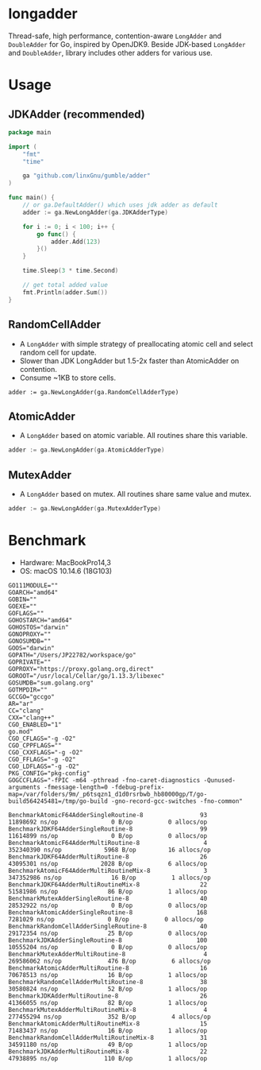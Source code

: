 # longadder

Thread-safe, high performance, contention-aware `LongAdder` and `DoubleAdder` for Go, inspired by OpenJDK9.
Beside JDK-based `LongAdder` and `DoubleAdder`, library includes other adders for various use.

# Usage

## JDKAdder (recommended)

```go
package main

import (
	"fmt"
	"time"

	ga "github.com/linxGnu/gumble/adder"
)

func main() {
	// or ga.DefaultAdder() which uses jdk adder as default
	adder := ga.NewLongAdder(ga.JDKAdderType) 

	for i := 0; i < 100; i++ {
		go func() {
			adder.Add(123)
		}()
	}

	time.Sleep(3 * time.Second)

	// get total added value
	fmt.Println(adder.Sum()) 
}
```

## RandomCellAdder

* A `LongAdder` with simple strategy of preallocating atomic cell and select random cell for update.
* Slower than JDK LongAdder but 1.5-2x faster than AtomicAdder on contention.
* Consume ~1KB to store cells.

```
adder := ga.NewLongAdder(ga.RandomCellAdderType)
```

## AtomicAdder

* A `LongAdder` based on atomic variable. All routines share this variable.

```go
adder := ga.NewLongAdder(ga.AtomicAdderType)
```

## MutexAdder

* A `LongAdder` based on mutex. All routines share same value and mutex.

```go
adder := ga.NewLongAdder(ga.MutexAdderType)
```

# Benchmark

* Hardware: MacBookPro14,3
* OS: macOS 10.14.6 (18G103)

```
GO111MODULE=""
GOARCH="amd64"
GOBIN=""
GOEXE=""
GOFLAGS=""
GOHOSTARCH="amd64"
GOHOSTOS="darwin"
GONOPROXY=""
GONOSUMDB=""
GOOS="darwin"
GOPATH="/Users/JP22782/workspace/go"
GOPRIVATE=""
GOPROXY="https://proxy.golang.org,direct"
GOROOT="/usr/local/Cellar/go/1.13.3/libexec"
GOSUMDB="sum.golang.org"
GOTMPDIR=""
GCCGO="gccgo"
AR="ar"
CC="clang"
CXX="clang++"
CGO_ENABLED="1"
go.mod"
CGO_CFLAGS="-g -O2"
CGO_CPPFLAGS=""
CGO_CXXFLAGS="-g -O2"
CGO_FFLAGS="-g -O2"
CGO_LDFLAGS="-g -O2"
PKG_CONFIG="pkg-config"
GOGCCFLAGS="-fPIC -m64 -pthread -fno-caret-diagnostics -Qunused-arguments -fmessage-length=0 -fdebug-prefix-map=/var/folders/9m/_p6tsqzn1_d1d0rsrbwb_hb80000gp/T/go-build564245481=/tmp/go-build -gno-record-gcc-switches -fno-common"
```
```
BenchmarkAtomicF64AdderSingleRoutine-8                93          11898692 ns/op               0 B/op          0 allocs/op
BenchmarkJDKF64AdderSingleRoutine-8                   99          11614899 ns/op               0 B/op          0 allocs/op
BenchmarkAtomicF64AdderMultiRoutine-8                  4         352340390 ns/op            5968 B/op         16 allocs/op
BenchmarkJDKF64AdderMultiRoutine-8                    26          43095301 ns/op            2028 B/op          6 allocs/op
BenchmarkAtomicF64AdderMultiRoutineMix-8               3         347352986 ns/op              16 B/op          1 allocs/op
BenchmarkJDKF64AdderMultiRoutineMix-8                 22          51581986 ns/op              86 B/op          1 allocs/op
BenchmarkMutexAdderSingleRoutine-8                    40          28532922 ns/op               0 B/op          0 allocs/op
BenchmarkAtomicAdderSingleRoutine-8                  168           7281029 ns/op               0 B/op          0 allocs/op
BenchmarkRandomCellAdderSingleRoutine-8               40          29172354 ns/op              25 B/op          0 allocs/op
BenchmarkJDKAdderSingleRoutine-8                     100          10555204 ns/op               0 B/op          0 allocs/op
BenchmarkMutexAdderMultiRoutine-8                      4         269586062 ns/op             476 B/op          6 allocs/op
BenchmarkAtomicAdderMultiRoutine-8                    16          70678513 ns/op              16 B/op          1 allocs/op
BenchmarkRandomCellAdderMultiRoutine-8                38          30580824 ns/op              52 B/op          1 allocs/op
BenchmarkJDKAdderMultiRoutine-8                       26          41366055 ns/op              82 B/op          1 allocs/op
BenchmarkMutexAdderMultiRoutineMix-8                   4         277455294 ns/op             352 B/op          4 allocs/op
BenchmarkAtomicAdderMultiRoutineMix-8                 15          71483437 ns/op              16 B/op          1 allocs/op
BenchmarkRandomCellAdderMultiRoutineMix-8             31          34591180 ns/op              49 B/op          1 allocs/op
BenchmarkJDKAdderMultiRoutineMix-8                    22          47938895 ns/op             110 B/op          1 allocs/op
```
